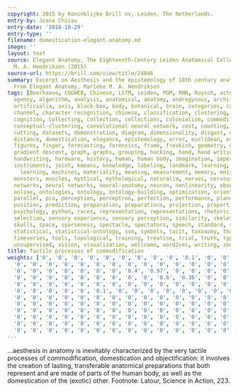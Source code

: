 ```yaml
---
copyright: 2015 by Koninklijke Brill nv, Leiden, The Netherlands.
entry-by: Joana Chicau
entry-date: '2018-10-29'
entry-type: ''
filename: domestication-elegant-anatomy.md
image: ''
layout: text
source: Elegant Anatomy, The Eighteenth-Century Leiden Anatomical Collections. Marieke
  M. A. Hendriksen (2015)
source-url: https://brill.com/view/title/24846
summary: Excerpt on Aesthesis and the epistemology of 18th century anatomical research.
  From Elegant Anatomy, Marieke M. A. Hendriksen
tags: [Boerhaave, COGWEB, Chinese, LSTM, Leiden, PGM, RNN, Ruysch, actors, aesthesis,
  agency, algorithm, analysis, anatomical, anatomy, androgynous, architecture, archive,
  artificialia, axis, black-box, body, botanical, brain, categories, categorization,
  channel, character recognition, chinese, classification, clustering, cnn, codes,
  cognition, collecting, collection, collections, colonialism, commodification, concept,
  conceptual-clustering, convolutional neural network, cost, counting, cut, cuts,
  cutting, datasets, demonstration, diagram, dimensionality, disgust, dissection,
  distance, domestication, elegance, epistemology, error, euclidean, evaluation, eye,
  figures, finger, forecasting, forensics, frame, freakish, geometry, gesture, gestures,
  gradient descent, graph, graphs, grouping, hacking, hand, hand writing, hands, hands-on,
  handwriting, hardware, history, human, human body, imagination, imperfect, inscription,
  instruments, joint, kmeans, knowledge, labeling, landmark, learning, location, machine
    learning, machines, materiality, meaning, measurement, memory, mnist, model, models,
  monsters, muscles, mystical, mythological, naturalia, nerves, nervous system, network,
  networks, neural networks, neural-anatomy, neuron, nonlinearity, observation, offline,
  online, ontologies, ontology, ontology-building, optimization, orientation, orthogonality,
  parallel, pca, perception, perceptron, perfection, performance, planes, poetic,
  position, prediction, preparation, preparations, projection, proportion, proportions,
  psychology, python, races, representation, representations, rhetoric, rnn, segments,
  selection, sensory experience, sensory perception, similarity, skeleton, skin, skull,
  skulls, space, sparseness, spectacle, spectators, speech, standard, statistic-ontology,
  statistical, statistical-ontology, svm, symbols, tacit, taxonomy, theatre, time-series,
  timeseries, tools, topological, training, treatise, trial, truth, type, typography,
  unsupervised, vision, visualization, wellcome, word2vec, writing, zodiac]
title: Tactile processes of commodification
weights: ['0', '0', '0', '0', '0', '0', '0', '0', '0', '0.1', '0', '0', '0', '0',
  '0', '0', '0', '0', '0', '0', '0', '0', '0', '0', '0', '0', '0', '0', '0', '0',
  '0', '0', '0', '0', '0', '0', '0', '0.4', '0.97', '0', '0', '0', '0', '0', '0',
  '0', '0', '0', '0', '0', '0', '0', '0', '0', '0.6', '0.36', '0', '0', '0', '0',
  '0', '0', '0', '0', '0', '0', '0', '0', '0', '0', '0', '0', '0', '0', '0', '0',
  '0', '0', '0', '0', '0', '0.1', '0', '0', '0', '0', '0', '0', '0', '0', '0', '0',
  '0', '0', '0', '0', '0', '0', '0', '0', '0', '0', '0', '0', '0', '0', '0', '0',
  '0', '0', '0', '0', '0', '0', '0', '0', '0', '0', '0', '0', '0', '0', '0', '0',
  '0', '0', '0', '0', '0', '0', '0', '0', '0', '0', '0', '0', '0', '0', '0', '0',
  '0', '0', '0', '0', '0', '0', '0', '0', '0', '0', '0', '0', '0', '0', '0', '0',
  '0', '0', '0', '0', '0', '0', '0', '0', '0', '0', '0', '0', '0', '0', '0', '0',
  '0', '0', '0', '0', '0', '0', '0', '0', '0', '0', '0', '0', '0', '0', '0', '0']
---
```


...aesthesis in anatomy is inevitably characterized by the very tactile processes of commodification, domestication and objectification: it involves the creation of lasting, transferable anatomical preparations that both represent and are made of parts of the human body, as well as the domestication of the (exotic) other.
Footnote:  Latour, Science in Action, 223.